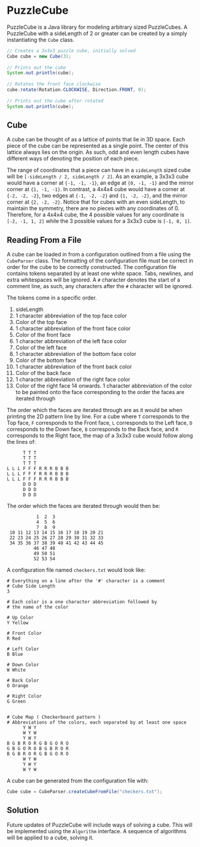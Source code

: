 PuzzleCube
==========

PuzzleCube is a Java library for modeling arbitrary sized PuzzleCubes.
A PuzzleCube with a sideLength of 2 or greater can be created by a simply instantiating the `Cube` class.

```java
// Creates a 3x3x3 puzzle cube, initially solved
Cube cube = new Cube(3);
    
// Prints out the cube
System.out.println(cube);
    
// Rotates the front face clockwise
cube.rotate(Rotation.CLOCKWISE, Direction.FRONT, 0);
    
// Prints out the cube after rotated
System.out.println(cube);
```

Cube
----

A cube can be thought of as a lattice of points that lie in 3D space. Each piece of the cube can be represented as a single point. The center of this lattice always lies on the origin. As such, odd and even length cubes have different ways of denoting the position of each piece.

The range of coordinates that a piece can have in a `sideLength` sized cube will be `[-sideLength / 2, sideLength / 2]`. As an example, a 3x3x3 cube would have a corner at `{-1, -1, -1}`, an edge at `{0, -1, -1}` and the mirror corner at `{1, -1, -1}`. In contrast, a 4x4x4 cube would have a corner at  `{-2, -2, -2}`, two edges at `{-1, -2, -2}` and `{1, -2, -2}`, and the mirror corner at `{2, -2, -2}`. Notice that for cubes with an even sideLength, to maintain the symmetry, there are no pieces with any coordinates of 0. Therefore, for a 4x4x4 cube, the 4 possible values for any coordinate is `[-2, -1, 1, 2]` while the 3 possible values for a 3x3x3 cube is `[-1, 0, 1]`.


Reading From a File
-------------------

A cube can be loaded in from a configuration outlined from a file using the `CubeParser` class.
The formatting of the configuration file must be correct in order for the cube to be correctly constructed. The configuration file contains tokens separated by at least one white space. Tabs, newlines, and extra whitespaces will be ignored. A `#` character denotes the start of a comment line, as such, any characters after the `#` character will be ignored.

The tokens come in a specific order.
  1. sideLength
  2. 1 character abbreviation of the top face color
  3. Color of the top face
  4. 1 character abbreviation of the front face color
  5. Color of the front face
  6. 1 character abbreviation of the left face color
  7. Color of the left face
  8. 1 character abbreviation of the bottom face color
  9. Color of the bottom face
  10. 1 character abbreviation of the front back color
  11. Color of the back face
  12. 1 character abbreviation of the right face color
  13. Color of the right face
  14 onwards. 1 character abbreviation of the color to be painted onto the face corresponding to the order the faces are iterated through
  
The order which the faces are iterated through are as it would be when printing the 2D pattern line by line.
For a cube where `T` corresponds to the Top face, `F` corresponds to the Front face, `L` corresponds to the Left face, `D` corresponds to the Down face, `B` corresponds to the Back face, and `R` corresponds to the Right face, the map of a 3x3x3 cube would follow along the lines of:
```
      T T T
      T T T
      T T T
L L L F F F R R R B B B
L L L F F F R R R B B B
L L L F F F R R R B B B
      D D D
      D D D
      D D D
```

The order which the faces are iterated through would then be:
```
           1  2  3
           4  5  6
           7  8  9
 10 11 12 13 14 15 16 17 18 19 20 21
 22 23 24 25 26 27 28 29 30 31 32 33
 34 35 36 37 38 39 40 41 42 43 44 45
          46 47 48
          49 50 51
          52 53 54
```

A configuration file named `checkers.txt` would look like:
```
# Everything on a line after the '#' character is a comment
# Cube Side Length
3

# Each color is a one character abbreviation followed by 
# the name of the color

# Up Color
Y Yellow

# Front Color
R Red

# Left Color
B Blue

# Down Color
W White

# Back Color
O Orange

# Right Color
G Green


# Cube Map ( Checkerboard pattern )
# Abbreviations of the colors, each separated by at least one space
      Y W Y
      W Y W
      Y W Y
B G B R O R G B G O R O
G B G O R O B G B R O R
B G B R O R G B G O R O
      W Y W
      Y W Y
      W Y W
```

A cube can be generated from the configuration file with:
```Java
Cube cube = CubeParser.createCubeFromFile("checkers.txt");
```
  

Solution
--------

Future updates of PuzzleCube will include ways of solving a cube. This will be implemented using the `Algorithm` interface. A sequence of algorithms will be applied to a cube, solving it.